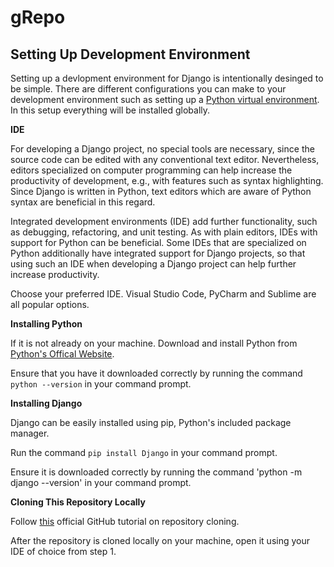 # gRepo

## Setting Up Development Environment
Setting up a devlopment environment for Django is intentionally desinged to be simple. There are different configurations you can make to your development environment such as setting up a [Python virtual environment](https://docs.python.org/3/tutorial/venv.html). In this setup everything will be installed globally. 

**IDE**

For developing a Django project, no special tools are necessary, since the source code can be edited with any conventional text editor. Nevertheless, editors specialized on   computer programming can help increase the productivity of development, e.g., with features such as syntax highlighting. Since Django is written in Python, text editors       which are aware of Python syntax are beneficial in this regard.

Integrated development environments (IDE) add further functionality, such as debugging, refactoring, and unit testing. As with plain editors, IDEs with support for Python can be beneficial. Some IDEs that are specialized on Python additionally have integrated support for Django projects, so that using such an IDE when developing a Django project can help further increase productivity. 

Choose your preferred IDE. Visual Studio Code, PyCharm and Sublime are all popular options. 

**Installing Python**

If it is not already on your machine. Download and install Python from [Python's Offical Website](https://www.python.org/). 

Ensure that you have it downloaded correctly by running the command `python --version` in your command prompt.

**Installing Django**

Django can be easily installed using pip, Python's included package manager. 

Run the command `pip install Django` in your command prompt. 

Ensure it is downloaded correctly by running the command 'python -m django --version' in your command prompt.

**Cloning This Repository Locally**

Follow [this](https://docs.github.com/en/github/creating-cloning-and-archiving-repositories/cloning-a-repository-from-github/cloning-a-repository) official GitHub tutorial on repository cloning. 

After the repository is cloned locally on your machine, open it using your IDE of choice from step 1. 
